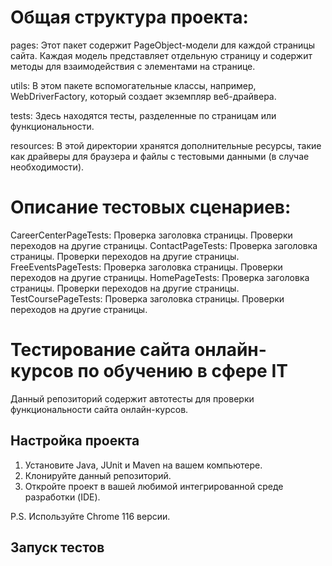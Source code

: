 # Общая структура проекта:

pages: Этот пакет содержит PageObject-модели для каждой страницы сайта. 
Каждая модель представляет отдельную страницу и содержит методы для взаимодействия с элементами на странице.

utils: В этом пакете вспомогательные классы, например, WebDriverFactory, который создает экземпляр веб-драйвера.

tests: Здесь находятся тесты, разделенные по страницам или функциональности.

resources: В этой директории хранятся дополнительные ресурсы, такие как драйверы для браузера и 
файлы с тестовыми данными (в случае необходимости).

# Описание тестовых сценариев:
 

CareerCenterPageTests: Проверка заголовка страницы. Проверки переходов на другие страницы.
ContactPageTests: Проверка заголовка страницы. Проверки переходов на другие страницы.
FreeEventsPageTests: Проверка заголовка страницы. Проверки переходов на другие страницы.
HomePageTests: Проверка заголовка страницы. Проверки переходов на другие страницы.
TestCoursePageTests: Проверка заголовка страницы. Проверки переходов на другие страницы.


# Тестирование сайта онлайн-курсов по обучению в сфере IT

Данный репозиторий содержит автотесты для проверки функциональности сайта онлайн-курсов.

## Настройка проекта

1. Установите Java, JUnit и Maven на вашем компьютере.
2. Клонируйте данный репозиторий.
3. Откройте проект в вашей любимой интегрированной среде разработки (IDE).

P.S. Используйте Chrome 116 версии. 

## Запуск тестов
